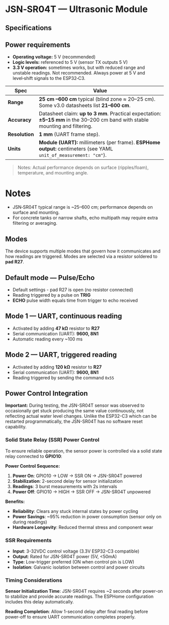 # JSN‑SR04T — Ultrasonic Module

## Specifications

## Power requirements

* **Operating voltage:** 5 V (recommended)
* **Logic levels:** referenced to 5 V (sensor TX outputs 5 V)
* **3.3 V operation:** sometimes works, but with reduced range and unstable readings. Not recommended. Always power at 5 V and level‑shift signals to the ESP32‑C3.

| Spec           | Value                                                                                                                          |
| -------------- | ------------------------------------------------------------------------------------------------------------------------------ |
| **Range**      | **25 cm –600 cm** typical (blind zone ≈ 20–25 cm). Some v3.0 datasheets list **21–600 cm**.                                    |
| **Accuracy**   | Datasheet claim: **up to 3 mm**. Practical expectation: **±5–15 mm** in the 30–200 cm band with stable mounting and filtering. |
| **Resolution** | **1 mm** (UART frame step).                                                                                                    |
| **Units**      | **Module (UART):** millimeters (per frame). **ESPHome output:** centimeters (see YAML `unit_of_measurement: "cm"`).            |

> Notes: Actual performance depends on surface (ripples/foam), temperature, and mounting angle.

# Notes

* JSN‑SR04T typical range is \~25–600 cm; performance depends on surface and mounting.
* For concrete tanks or narrow shafts, echo multipath may require extra filtering or averaging.


## Modes

The device supports multiple modes that govern how it communicates and how readings are triggered. Modes are selected via a resistor soldered to **pad R27**.

## Default mode — Pulse/Echo

* Default settings - pad R27 is open (no resistor connected)
* Reading triggered by a pulse on **TRIG**
* **ECHO** pulse width equals time from trigger to echo received

## Mode 1 — UART, continuous reading

* Activated by adding **47 kΩ** resistor to **R27**
* Serial communication (UART): **9600, 8N1**
* Automatic reading every \~100 ms

## Mode 2 — UART, triggered reading

* Activated by adding **120 kΩ** resistor to **R27**
* Serial communication (UART): **9600, 8N1**
* Reading triggered by sending the command `0x55`

## Power Control Integration

**Important:** During testing, the JSN-SR04T sensor was observed to occasionally get stuck producing the same value continuously, not reflecting actual water level changes. Unlike the ESP32-C3 which can be restarted programmatically, the JSN-SR04T has no software reset capability.

### Solid State Relay (SSR) Power Control

To ensure reliable operation, the sensor power is controlled via a solid state relay connected to **GPIO10**:

**Power Control Sequence:**
1. **Power On**: GPIO10 → LOW → SSR ON → JSN-SR04T powered
2. **Stabilization**: 2-second delay for sensor initialization  
3. **Readings**: 3 burst measurements with 2s intervals
4. **Power Off**: GPIO10 → HIGH → SSR OFF → JSN-SR04T unpowered

**Benefits:**
- **Reliability**: Clears any stuck internal states by power cycling
- **Power Savings**: ~95% reduction in power consumption (sensor only on during readings)
- **Hardware Longevity**: Reduced thermal stress and component wear

### SSR Requirements

- **Input**: 3-32VDC control voltage (3.3V ESP32-C3 compatible)
- **Output**: Rated for JSN-SR04T power (5V, <50mA)
- **Type**: Low-trigger preferred (ON when control pin is LOW)
- **Isolation**: Galvanic isolation between control and power circuits

### Timing Considerations

**Sensor Initialization Time**: JSN-SR04T requires ~2 seconds after power-on to stabilize and provide accurate readings. The ESPHome configuration includes this delay automatically.

**Reading Completion**: Allow 1-second delay after final reading before power-off to ensure UART communication completes properly.
